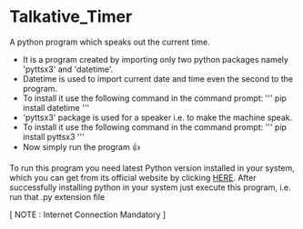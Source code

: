# Talkative_Timer

A python program which speaks out the current time.

- It is a program created by importing only two python packages namely 'pyttsx3' and 'datetime'. 
- Datetime is used to import current date and time even the second to the program.
- To install it use the following command in the command prompt:
'''
pip install datetime
'''
- 'pyttsx3' package is used for a speaker i.e. to make the machine speak.
- To install it use the following command in the command prompt:
'''
pip install pyttsx3
'''
- Now simply run the program 👍

To run this program you need latest Python version installed in your system, which you can get from its official website by clicking [HERE](https://www.python.org/downloads/release/python-386/). 
After successfully installing python in your system just execute this program, i.e. run that .py extension file

[ NOTE : Internet Connection Mandatory ]
